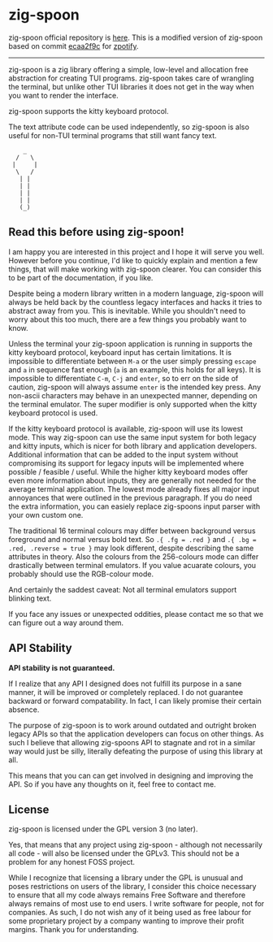 # zig-spoon

zig-spoon official repository is [here](https://git.sr.ht/~leon_plickat/zig-spoon).
This is a modified version of zig-spoon based on commit [ecaa2f9c](https://git.sr.ht/~leon_plickat/zig-spoon/commit/ecaa2f9cf6c8680fa75adc4b5b791d4d57bd246a)
for [zpotify](https://github.com/ratakor/zpotify).

---

zig-spoon is a zig library offering a simple, low-level and allocation free
abstraction for creating TUI programs. zig-spoon takes care of wrangling the
terminal, but unlike other TUI libraries it does not get in the way when you
want to render the interface.

zig-spoon supports the kitty keyboard protocol.

The text attribute code can be used independently, so zig-spoon is also useful
for non-TUI terminal programs that still want fancy text.

```
    _
  /   \
 |     |
  \   /
   | |
   | |
   | |
   | |
   (_)
```


## Read this before using zig-spoon!

I am happy you are interested in this project and I hope it will serve you well.
However before you continue, I'd like to quickly explain and mention a few
things, that will make working with zig-spoon clearer. You can consider this to
be part of the documentation, if you like.

Despite being a modern library written in a modern language, zig-spoon will
always be held back by the countless legacy interfaces and hacks it tries to
abstract away from you. This is inevitable. While you shouldn't need to worry
about this too much, there are a few things you probably want to know.

Unless the terminal your zig-spoon application is running in supports the kitty
keyboard protocol, keyboard input has certain limitations. It is impossible to
differentiate between `M-a` or the user simply pressing `escape` and `a` in
sequence fast enough (`a` is an example, this holds for all keys). It is
impossible to differentiate `C-m`, `C-j` and `enter`, so to err on the side of
caution, zig-spoon will always assume `enter` is the intended key press.
Any non-ascii characters may behave in an unexpected manner, depending on the
terminal emulator. The super modifier is only supported when the kitty keyboard
protocol is used.

If the kitty keyboard protocol is available, zig-spoon will use its lowest mode.
This way zig-spoon can use the same input system for both legacy and kitty
inputs, which is nicer for both library and application developers. Additional
information that can be added to the input system without compromising its
support for legacy inputs will be implemented where possible / feasible / useful.
While the higher kitty keyboard modes offer even more information about inputs,
they are generally not needed for the average terminal application. The lowest
mode already fixes all major input annoyances that were outlined in the previous
paragraph. If you do need the extra information, you can easiely replace
zig-spoons input parser with your own custom one.

The traditional 16 terminal colours may differ between background versus
foreground and normal versus bold text. So `.{ .fg = .red }` and
`.{ .bg = .red, .reverse = true }` may look different, despite describing the
same attributes in theory. Also the colours from the 256-colours mode can differ
drastically between terminal emulators. If you value acuarate colours, you
probably should use the RGB-colour mode.

And certainly the saddest caveat: Not all terminal emulators support blinking
text.

If you face any issues or unexpected oddities, please contact me so that we can
figure out a way around them.


## API Stability

**API stability is not guaranteed.**

If I realize that any API I designed does not fulfill its purpose in a sane
manner, it will be improved or completely replaced. I do not guarantee backward
or forward compatability. In fact, I can likely promise their certain absence.

The purpose of zig-spoon is to work around outdated and outright broken legacy
APIs so that the application developers can focus on other things. As such I
believe that allowing zig-spoons API to stagnate and rot in a similar way would
just be silly, literally defeating the purpose of using this library at all.

This means that you can can get involved in designing and improving the API.
So if you have any thoughts on it, feel free to contact me.


## License

zig-spoon is licensed under the GPL version 3 (no later).

Yes, that means that any project using zig-spoon - although not necessarily
all code - will also be licensed under the GPLv3. This should not be a problem
for any honest FOSS project.

While I recognize that licensing a  library under the GPL is unusual and poses
restrictions on users of the library, I consider this choice necessary to ensure
that all my code always remains Free Software and therefore always remains of
most use to end users. I write software for people, not for companies. As such,
I do not wish any of it being used as free labour for some proprietary project
by a company wanting to improve their profit margins.
Thank you for understanding.
